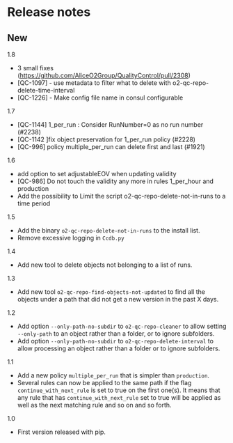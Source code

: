 # Release notes

New
-

1.8
- 3 small fixes (https://github.com/AliceO2Group/QualityControl/pull/2308)
- [QC-1097] - use metadata to filter what to delete with o2-qc-repo-delete-time-interval
- [QC-1226] - Make config file name in consul configurable

1.7
- [QC-1144] 1_per_run : Consider RunNumber=0 as no run number (#2238)
- [QC-1142 ]fix object preservation for 1_per_run policy (#2228)
- [QC-996] policy multiple_per_run can delete first and last (#1921)

1.6 
- add option to set adjustableEOV when updating validity
- [QC-986] Do not touch the validity any more in rules 1_per_hour and production
- Add the possibility to Limit the script o2-qc-repo-delete-not-in-runs to a time period

1.5
- Add the binary `o2-qc-repo-delete-not-in-runs` to the install list. 
- Remove excessive logging in `Ccdb.py`

1.4
- Add new tool to delete objects not belonging to a list of runs.

1.3
- Add new tool `o2-qc-repo-find-objects-not-updated` to find all the objects under a path that did not get a new
  version in the past X days. 

1.2

- Add option `--only-path-no-subdir` to `o2-qc-repo-cleaner` to allow setting `--only-path` to an object rather than a
  folder, or to ignore subfolders. 
- Add option `--only-path-no-subdir` to `o2-qc-repo-delete-interval` to allow processing an object rather than a folder or 
  to ignore subfolders. 

1.1

- Add a new policy `multiple_per_run` that is simpler than `production`. 
- Several rules can now be applied to the same path if the flag `continue_with_next_rule` is set to true on the first one(s). 
  It means that any rule that has `continue_with_next_rule` set to true will be applied as well as the next matching rule
  and so on and so forth.

1.0

- First version released with pip.